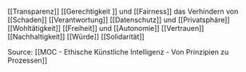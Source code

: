 [[Transparenz]]
[[Gerechtigkeit ]] und [[Fairness]]
das Verhindern von [[Schaden]]
[[Verantwortung]]
[[Datenschutz]] und [[Privatsphäre]]
[[Wohltätigkeit]]
[[Freiheit]] und [[Autonomie]]
[[Vertrauen]]
[[Nachhaltigkeit]]
[[Würde]]
[[Solidarität]]

Source: [[MOC - Ethische Künstliche Intelligenz - Von Prinzipien zu Prozessen]]